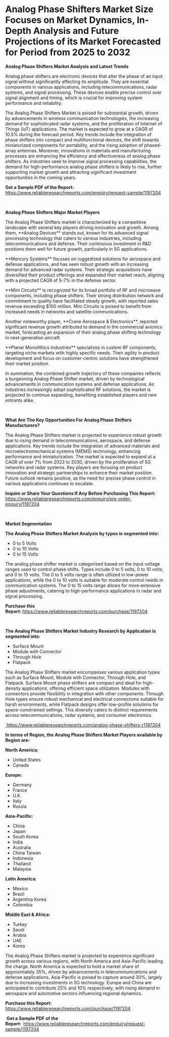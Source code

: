 <p><h1>Analog Phase Shifters Market Size Focuses on Market Dynamics, In-Depth Analysis and Future Projections of its Market Forecasted for Period from 2025 to 2032</h1></p><p><strong>Analog Phase Shifters Market Analysis and Latest Trends</strong></p>
<p><p>Analog phase shifters are electronic devices that alter the phase of an input signal without significantly affecting its amplitude. They are essential components in various applications, including telecommunications, radar systems, and signal processing. These devices enable precise control over signal alignment and timing, which is crucial for improving system performance and reliability.</p><p>The Analog Phase Shifters Market is poised for substantial growth, driven by advancements in wireless communication technologies, the increasing demand for sophisticated radar systems, and the proliferation of Internet of Things (IoT) applications. The market is expected to grow at a CAGR of 10.5% during the forecast period. Key trends include the integration of phase shifters into compact and multifunctional devices, the shift towards miniaturized components for portability, and the rising adoption of phased-array antennas. Moreover, innovations in materials and manufacturing processes are enhancing the efficiency and effectiveness of analog phase shifters. As industries seek to improve signal processing capabilities, the demand for high-performance analog phase shifters is likely to rise, further supporting market growth and attracting significant investment opportunities in the coming years.</p></p>
<p><strong>Get a Sample PDF of the Report:&nbsp;</strong> <a href="https://www.reliableresearchreports.com/enquiry/request-sample/1197204?utm_campaign=2251&utm_medium=2&utm_source=Github&utm_content=ia&utm_term=15042025&utm_id=analog-phase-shifters">https://www.reliableresearchreports.com/enquiry/request-sample/1197204</a></p>
<p>&nbsp;</p>
<p><strong>Analog Phase Shifters Major Market Players</strong></p>
<p><p>The Analog Phase Shifters market is characterized by a competitive landscape with several key players driving innovation and growth. Among them, **Analog Devices** stands out, known for its advanced signal processing technology that caters to various industries, including telecommunications and defense. Their continuous investment in R&D positions them well for future growth, particularly in 5G applications.</p><p>**Mercury Systems** focuses on ruggedized solutions for aerospace and defense applications, and has seen robust growth with an increasing demand for advanced radar systems. Their strategic acquisitions have diversified their product offerings and expanded their market reach, aligning with a projected CAGR of 5-7% in the defense sector.</p><p>**Mini Circuits** is recognized for its broad portfolio of RF and microwave components, including phase shifters. Their strong distribution network and commitment to quality have facilitated steady growth, with reported sales revenue exceeding $100 million. Mini Circuits is poised to benefit from increased needs in networks and satellite communications.</p><p>Another noteworthy player, **Crane Aerospace & Electronics**, reported significant revenue growth attributed to demand in the commercial avionics market, forecasting an expansion of their analog phase shifting technology in next-generation aircraft.</p><p>**Planar Monolithics Industries** specializes in custom RF components, targeting niche markets with highly specific needs. Their agility in product development and focus on customer-centric solutions have strengthened their market position.</p><p>In summation, the combined growth trajectory of these companies reflects a burgeoning Analog Phase Shifter market, driven by technological advancements in communication systems and defense applications. As industries increasingly adopt sophisticated RF solutions, the market is projected to continue expanding, benefiting established players and new entrants alike.</p></p>
<p>&nbsp;</p>
<p><strong>What Are The Key Opportunities For Analog Phase Shifters Manufacturers?</strong></p>
<p><p>The Analog Phase Shifters market is projected to experience robust growth due to rising demand in telecommunications, aerospace, and defense applications. Key trends include the integration of advanced materials and microelectromechanical systems (MEMS) technology, enhancing performance and miniaturization. The market is expected to expand at a CAGR of over 7% from 2023 to 2030, driven by the proliferation of 5G networks and radar systems. Key players are focusing on product innovation and strategic partnerships to enhance their market position. Future outlook remains positive, as the need for precise phase control in various applications continues to escalate.</p></p>
<p><strong>Inquire or Share Your Questions If Any Before Purchasing This Report:</strong> <a href="https://www.reliableresearchreports.com/enquiry/pre-order-enquiry/1197204?utm_campaign=2251&utm_medium=2&utm_source=Github&utm_content=ia&utm_term=15042025&utm_id=analog-phase-shifters">https://www.reliableresearchreports.com/enquiry/pre-order-enquiry/1197204</a></p>
<p>&nbsp;</p>
<p><strong>Market Segmentation</strong></p>
<p><strong>The Analog Phase Shifters Market Analysis by types is segmented into:</strong></p>
<p><ul><li>0 to 5 Volts</li><li>0 to 10 Volts</li><li>0 to 15 Volts</li></ul></p>
<p><p>The analog phase shifter market is categorized based on the input voltage ranges used to control phase shifts. Types include 0 to 5 volts, 0 to 10 volts, and 0 to 15 volts. The 0 to 5 volts range is often utilized in low-power applications, while the 0 to 10 volts is suitable for moderate control needs in communication systems. The 0 to 15 volts range allows for more extensive phase adjustments, catering to high-performance applications in radar and signal processing.</p></p>
<p><strong>Purchase this Report:&nbsp;</strong><a href="https://www.reliableresearchreports.com/purchase/1197204?utm_campaign=2251&utm_medium=2&utm_source=Github&utm_content=ia&utm_term=15042025&utm_id=analog-phase-shifters">https://www.reliableresearchreports.com/purchase/1197204</a></p>
<p>&nbsp;</p>
<p><strong>The Analog Phase Shifters Market Industry Research by Application is segmented into:</strong></p>
<p><ul><li>Surface Mount</li><li>Module with Connector</li><li>Through Hole</li><li>Flatpack</li></ul></p>
<p><p>The Analog Phase Shifters market encompasses various application types such as Surface Mount, Module with Connector, Through Hole, and Flatpack. Surface Mount phase shifters are compact and ideal for high-density applications, offering efficient space utilization. Modules with connectors provide flexibility in integration with other components. Through Hole types ensure robust mechanical and electrical connections suitable for harsh environments, while Flatpack designs offer low-profile solutions for space-constrained settings. This diversity caters to distinct requirements across telecommunications, radar systems, and consumer electronics.</p></p>
<p><a href="https://www.reliableresearchreports.com/analog-phase-shifters-r1197204?utm_campaign=2251&utm_medium=2&utm_source=Github&utm_content=ia&utm_term=15042025&utm_id=analog-phase-shifters">&nbsp;https://www.reliableresearchreports.com/analog-phase-shifters-r1197204</a></p>
<p><strong>In terms of Region, the Analog Phase Shifters Market Players available by Region are:</strong></p>
<p>
    <p> <strong> North America: </strong>
        <ul>
            <li>United States</li>
            <li>Canada</li>
        </ul>
        </p> 
    <p> <strong> Europe: </strong>
        <ul>
            <li>Germany</li>
            <li>France</li>
            <li>U.K.</li>
            <li>Italy</li>
            <li>Russia</li>
        </ul>
        </p> 
    <p> <strong> Asia-Pacific: </strong>
        <ul>
            <li>China</li>
            <li>Japan</li>
            <li>South Korea</li>
            <li>India</li>
            <li>Australia</li>
            <li>China Taiwan</li>
            <li>Indonesia</li>
            <li>Thailand</li>
            <li>Malaysia</li>
        </ul>
        </p> 
    <p> <strong> Latin America: </strong>
        <ul>
            <li>Mexico</li>
            <li>Brazil</li>
            <li>Argentina Korea</li>
            <li>Colombia</li>
        </ul>
        </p> 
    <p> <strong> Middle East & Africa: </strong>
        <ul>
            <li>Turkey</li>
            <li>Saudi</li>
            <li>Arabia</li>
            <li>UAE</li>
            <li>Korea</li>
        </ul>
    </p>
    </p>
<p><p>The Analog Phase Shifters market is projected to experience significant growth across various regions, with North America and Asia-Pacific leading the charge. North America is expected to hold a market share of approximately 35%, driven by advancements in telecommunications and defense applications. Asia-Pacific is poised to capture around 30%, largely due to increasing investments in 5G technology. Europe and China are anticipated to contribute 25% and 10% respectively, with rising demand in aerospace and automotive sectors influencing regional dynamics.</p></p>
<p><strong>Purchase this Report: </strong><a href="https://www.reliableresearchreports.com/purchase/1197204?utm_campaign=2251&utm_medium=2&utm_source=Github&utm_content=ia&utm_term=15042025&utm_id=analog-phase-shifters">https://www.reliableresearchreports.com/purchase/1197204</a></p>
<p>&nbsp;<strong>Get a Sample PDF of the Report:&nbsp;&nbsp;</strong><a href="https://www.reliableresearchreports.com/enquiry/request-sample/1197204?utm_campaign=2251&utm_medium=2&utm_source=Github&utm_content=ia&utm_term=15042025&utm_id=analog-phase-shifters">https://www.reliableresearchreports.com/enquiry/request-sample/1197204</a></p>
<p><strong></strong></p>
<p><p></p><p></p><p></p></p>